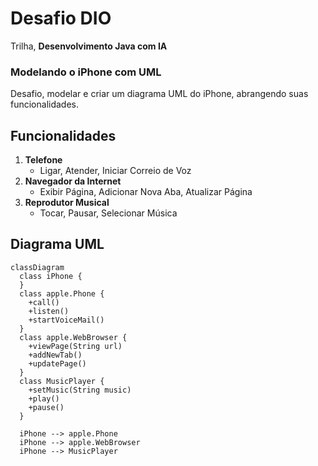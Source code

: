 # Desafio DIO
Trilha, **Desenvolvimento Java com IA**
### Modelando o iPhone com UML
Desafio, modelar e criar um diagrama UML do iPhone, abrangendo suas funcionalidades.

## Funcionalidades
1. **Telefone**
   - Ligar, Atender, Iniciar Correio de Voz
2. **Navegador da Internet**
   - Exibir Página, Adicionar Nova Aba, Atualizar Página
3. **Reprodutor Musical**
   - Tocar, Pausar, Selecionar Música

## Diagrama UML
```mermaid
classDiagram
  class iPhone {
  }
  class apple.Phone {
    +call()
    +listen()
    +startVoiceMail()
  }
  class apple.WebBrowser {
    +viewPage(String url)
    +addNewTab()
    +updatePage()
  }
  class MusicPlayer {
    +setMusic(String music)
    +play()
    +pause()
  }

  iPhone --> apple.Phone
  iPhone --> apple.WebBrowser
  iPhone --> MusicPlayer
```
